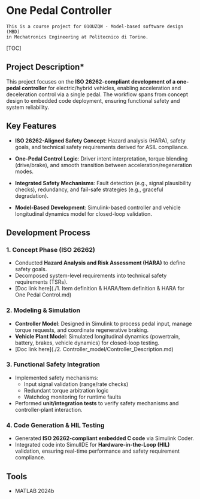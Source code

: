 # One Pedal Controller

    This is a course project for 01OUZQW - Model-based software design (MBD)
    in Mechatronics Engineering at Politecnico di Torino.

 [TOC]

## **Project Description***

This project focuses on the **ISO 26262-compliant development of a one-pedal controller** for electric/hybrid vehicles, enabling acceleration and deceleration control via a single pedal. The workflow spans from concept design to embedded code deployment, ensuring functional safety and system reliability.



## **Key Features**

- **ISO 26262-Aligned Safety Concept**: Hazard analysis (HARA), safety goals, and technical safety requirements derived for ASIL compliance.

- **One-Pedal Control Logic**: Driver intent interpretation, torque blending (drive/brake), and smooth transition between acceleration/regeneration modes.
- **Integrated Safety Mechanisms**: Fault detection (e.g., signal plausibility checks), redundancy, and fail-safe strategies (e.g., graceful degradation).
- **Model-Based Development**: Simulink-based controller and vehicle longitudinal dynamics model for closed-loop validation.



## **Development Process**

### 1. Concept Phase (ISO 26262)

- Conducted **Hazard Analysis and Risk Assessment (HARA)** to define safety goals.
- Decomposed system-level requirements into technical safety requirements (TSRs).
- [Doc link here](./1. Item definition & HARA/Item definition & HARA for One Pedal Control.md)

### 2. Modeling & Simulation
- **Controller Model**: Designed in Simulink to process pedal input, manage torque requests, and coordinate regenerative braking.
- **Vehicle Plant Model**: Simulated longitudinal dynamics (powertrain, battery, brakes, vehicle dynamics) for closed-loop testing.
- [Doc link here](./2. Controller_model/Controller_Description.md)

### 3. Functional Safety Integration
- Implemented safety mechanisms:
  - Input signal validation (range/rate checks)
  - Redundant torque arbitration logic
  - Watchdog monitoring for runtime faults
- Performed **unit/integration tests** to verify safety mechanisms and controller-plant interaction.

### 4. Code Generation & HIL Testing
- Generated **ISO 26262-compliant embedded C code** via Simulink Coder.
- Integrated code into SimulIDE for **Hardware-in-the-Loop (HIL)** validation, ensuring real-time performance and safety requirement compliance.



## **Tools**

- MATLAB 2024b





 